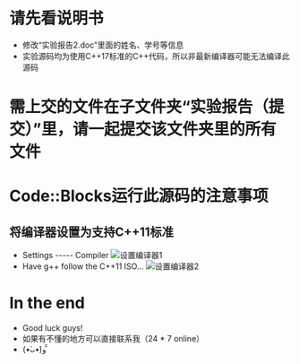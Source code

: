 # 请先看说明书
* 修改“实验报告2.doc”里面的姓名、学号等信息
* 实验源码均为使用C++17标准的C++代码，所以非最新编译器可能无法编译此源码

# 需上交的文件在子文件夹“实验报告（提交）”里，请一起提交该文件夹里的所有文件

# Code::Blocks运行此源码的注意事项
## 将编译器设置为支持C++11标准
* Settings ----- Compiler
![设置编译器1](https://github.com/Zachary-Chan/DataStructuresWork/tree/master/5.11-Work/实验报告/Link1.jpg)
* Have g++ follow the C++11 ISO...
![设置编译器2](https://github.com/Zachary-Chan/DataStructuresWork/tree/master/5.11-Work/实验报告/Link2.jpg)
# In the end
* Good luck guys!
* 如果有不懂的地方可以直接联系我（24 * 7 online）
* (•̀ᴗ•́)و ̑̑ 

